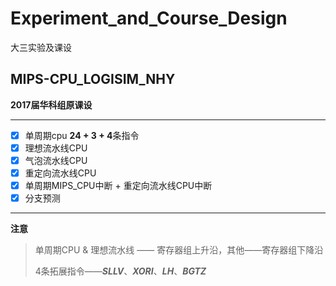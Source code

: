 # Experiment_and_Course_Design
大三实验及课设

## MIPS-CPU_LOGISIM_NHY

**2017届华科组原课设**

***

- [x] 单周期cpu **24 + 3 + 4**条指令
- [x] 理想流水线CPU
- [x] 气泡流水线CPU
- [x] 重定向流水线CPU
- [x] 单周期MIPS_CPU中断 + 重定向流水线CPU中断
- [x] 分支预测

***

**注意**

> 单周期CPU & 理想流水线 —— 寄存器组上升沿，其他——寄存器组下降沿
>
> 4条拓展指令——***SLLV***、***XORI***、***LH***、***BGTZ***
